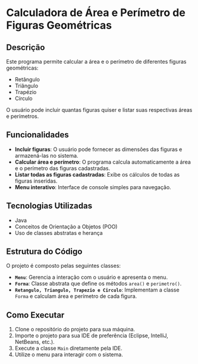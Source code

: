 # Calculadora de Área e Perímetro de Figuras Geométricas  

## Descrição  
Este programa permite calcular a área e o perímetro de diferentes figuras geométricas:  
- Retângulo  
- Triângulo  
- Trapézio  
- Círculo  

O usuário pode incluir quantas figuras quiser e listar suas respectivas áreas e perímetros.  

## Funcionalidades  
- **Incluir figuras**: O usuário pode fornecer as dimensões das figuras e armazená-las no sistema.  
- **Calcular área e perímetro**: O programa calcula automaticamente a área e o perímetro das figuras cadastradas.  
- **Listar todas as figuras cadastradas**: Exibe os cálculos de todas as figuras inseridas.  
- **Menu interativo**: Interface de console simples para navegação.  

## Tecnologias Utilizadas  
- Java  
- Conceitos de Orientação a Objetos (POO)  
- Uso de classes abstratas e herança  

## Estrutura do Código  
O projeto é composto pelas seguintes classes:  
- **`Menu`**: Gerencia a interação com o usuário e apresenta o menu.  
- **`Forma`**: Classe abstrata que define os métodos `area()` e `perimetro()`.  
- **`Retangulo, Triangulo, Trapezio e Circulo`**: Implementam a classe `Forma` e calculam área e perímetro de cada figura.  

## Como Executar  
1. Clone o repositório do projeto para sua máquina.
2. Importe o projeto para sua IDE de preferência (Eclipse, IntelliJ, NetBeans, etc.).
3. Execute a classe `Main` diretamente pela IDE.
4. Utilize o menu para interagir com o sistema.
